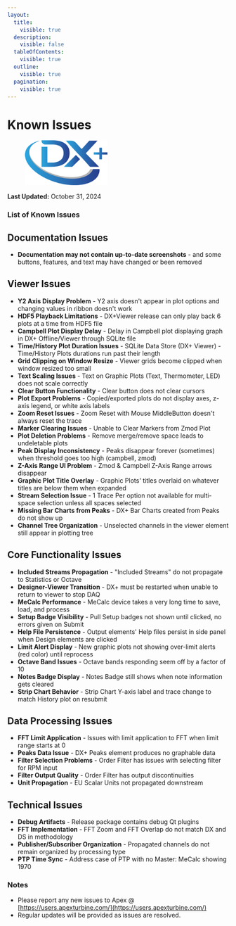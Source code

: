 ```yaml
---
layout:
  title:
    visible: true
  description:
    visible: false
  tableOfContents:
    visible: true
  outline:
    visible: true
  pagination:
    visible: true
---
```


# Known Issues

<div align="left">

<figure><img src="../.gitbook/assets/DX+_blue@300x.png" alt="" width="188"><figcaption></figcaption></figure>

</div>

**Last Updated:** October 31, 2024

### List of Known Issues

## Documentation Issues
- **Documentation may not contain up-to-date screenshots** - and some buttons, features, and text may have changed or been removed

## Viewer Issues
- **Y2 Axis Display Problem** - Y2 axis doesn't appear in plot options and changing values in ribbon doesn't work
- **HDF5 Playback Limitations** - DX+Viewer release can only play back 6 plots at a time from HDF5 file
- **Campbell Plot Display Delay** - Delay in Campbell plot displaying graph in DX+ Offline/Viewer through SQLite file
- **Time/History Plot Duration Issues** - SQLite Data Store (DX+ Viewer) - Time/History Plots durations run past their length
- **Grid Clipping on Window Resize** - Viewer grids become clipped when window resized too small
- **Text Scaling Issues** - Text on Graphic Plots (Text, Thermometer, LED) does not scale correctly
- **Clear Button Functionality** - Clear button does not clear cursors
- **Plot Export Problems** - Copied/exported plots do not display axes, z-axis legend, or white axis labels
- **Zoom Reset Issues** - Zoom Reset with Mouse MiddleButton doesn't always reset the trace
- **Marker Clearing Issues** - Unable to Clear Markers from Zmod Plot
- **Plot Deletion Problems** - Remove merge/remove space leads to undeletable plots
- **Peak Display Inconsistency** - Peaks disappear forever (sometimes) when threshold goes too high (campbell, zmod)
- **Z-Axis Range UI Problem** - Zmod & Campbell Z-Axis Range arrows disappear
- **Graphic Plot Title Overlay** - Graphic Plots' titles overlaid on whatever titles are below them when expanded
- **Stream Selection Issue** - 1 Trace Per option not available for multi-space selection unless all spaces selected
- **Missing Bar Charts from Peaks** - DX+ Bar Charts created from Peaks do not show up
- **Channel Tree Organization** - Unselected channels in the viewer element still appear in plotting tree

## Core Functionality Issues
- **Included Streams Propagation** - "Included Streams" do not propagate to Statistics or Octave
- **Designer-Viewer Transition** - DX+ must be restarted when unable to return to viewer to stop DAQ
- **MeCalc Performance** - MeCalc device takes a very long time to save, load, and process
- **Setup Badge Visibility** - Pull Setup badges not shown until clicked, no errors given on Submit
- **Help File Persistence** - Output elements' Help files persist in side panel when Design elements are clicked
- **Limit Alert Display** - New graphic plots not showing over-limit alerts (red color) until reprocess
- **Octave Band Issues** - Octave bands responding seem off by a factor of 10
- **Notes Badge Display** - Notes Badge still shows when note information gets cleared
- **Strip Chart Behavior** - Strip Chart Y-axis label and trace change to match History plot on resubmit

## Data Processing Issues
- **FFT Limit Application** - Issues with limit application to FFT when limit range starts at 0
- **Peaks Data Issue** - DX+ Peaks element produces no graphable data
- **Filter Selection Problems** - Order Filter has issues with selecting filter for RPM input
- **Filter Output Quality** - Order Filter has output discontinuities
- **Unit Propagation** - EU Scalar Units not propagated downstream

## Technical Issues
- **Debug Artifacts** - Release package contains debug Qt plugins
- **FFT Implementation** - FFT Zoom and FFT Overlap do not match DX and DS in methodology
- **Publisher/Subscriber Organization** - Propagated channels do not remain organized by processing type
- **PTP Time Sync** - Address case of PTP with no Master: MeCalc showing 1970

### Notes

* Please report any new issues to Apex @ [https://users.apexturbine.com/](https://users.apexturbine.com/)
* Regular updates will be provided as issues are resolved.
